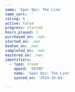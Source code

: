 ```yaml
---
name: 'Spec Ops: The Line'
name_sort: ''
rating: 0
active: false
progress: started
hours_played: 1
purchased_on: .nan
started_on: .nan
beaten_on: .nan
completed_on: .nan
mastered_on: .nan
identifiers:
  - type: steam
    appid: '50300'
    name: 'Spec Ops: The Line'
    synced_on: '2024-10-04'

---
```

